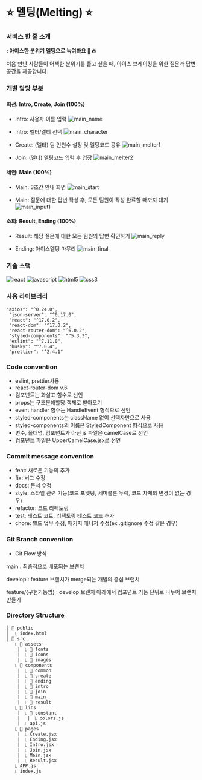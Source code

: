 # ⭐ 멜팅(Melting) ⭐


### 서비스 한 줄 소개
**: 아이스한 분위기 멜팅으로 녹여봐요 🧊 🔥**

처음 만난 사람들이 어색한 분위기를 풀고 싶을 때,
아이스 브레이킹을 위한 질문과 답변 공간을 제공합니다.

### 개발 담당 부분
#### 희선: Intro, Create, Join (100%)
- Intro: 사용자 이름 입력
![main_name](https://user-images.githubusercontent.com/70877186/142742868-ee553efc-38b7-49cb-a170-b7f63a6fb0b9.png)

- Intro: 멜터/멜티 선택
![main_character](https://user-images.githubusercontent.com/70877186/142742870-54f88256-23af-45da-8b57-33f9fa63a7b8.png)

- Create: (멜터) 팀 인원수 설정 및 멜팅코드 공유
![main_melter1](https://user-images.githubusercontent.com/70877186/142742874-83d5f0a5-0ed7-4bde-8c34-4bdcf5694874.png)

- Join: (멜티) 멜팅코드 입력 후 입장
![main_melter2](https://user-images.githubusercontent.com/70877186/142742875-3a9e6a21-39e2-4383-b683-51990fd4c378.png)


#### 세연: Main (100%)
- Main: 3초간 안내 화면
![main_start](https://user-images.githubusercontent.com/70877186/142742883-be3d34b8-793d-4a07-836e-615e262182a1.png)

- Main: 질문에 대한 답변 작성 후, 모든 팀원이 작성 완료할 때까지 대기
![main_input1](https://user-images.githubusercontent.com/70877186/142742885-50f31e3c-3ae6-4297-8fcc-3ec1fdd9b603.png)


#### 소희: Result, Ending (100%)
- Result: 해당 질문에 대한 모든 팀원의 답변 확인하기
![main_reply](https://user-images.githubusercontent.com/70877186/142742886-ffe97ec4-a83e-4b0a-9f38-166892e1e4aa.png)

- Ending: 아이스멜팅 마무리
![main_final](https://user-images.githubusercontent.com/70877186/142742889-24ce1bca-02b0-49d4-942a-7b703c66e4af.png)


### 기술 스택
![react](https://img.shields.io/badge/-react-58c3ff?labelColor=white&logo=React)
![javascript](https://img.shields.io/badge/-javascript-ffd700?labelColor=white&logo=JavaScript)
![html5](https://img.shields.io/badge/-html5-fe765a?labelColor=white&logo=HTML5)
![css3](https://img.shields.io/badge/-css3-white?labelColor=blue&logo=CSS3)

### 사용 라이브러리
```
"axios": "^0.24.0",
 "json-server": "^0.17.0",
 "react": "^17.0.2",
 "react-dom": "^17.0.2",
 "react-router-dom": "^6.0.2",
 "styled-components": "^5.3.3",
 "eslint": "^7.11.0",
 "husky": "^7.0.4",
 "prettier": "^2.4.1"
```

### Code convention
- eslint, prettier사용
- react-router-dom v.6
- 컴포넌트는 화살표 함수로 선언
- props는 구조분해할당 객체로 받아오기
- event handler 함수는 HandleEvent 형식으로 선언
- styled-components는 className 없이 선택자만으로 사용
- styled-components의 이름은 StyledComponent 형식으로 사용
- 변수, 폴더명, 컴포넌트가 아닌 js 파일은 camelCase로 선언
- 컴포넌트 파일은 UpperCamelCase.jsx로 선언


### Commit message convention
- feat: 새로운 기능의 추가  
- fix: 버그 수정
- docs: 문서 수정
- style: 스타일 관련 기능(코드 포맷팅, 세미콜론 누락, 코드 자체의 변경이 없는 경우)
- refactor: 코드 리팩토링
- test: 테스트 코트, 리팩토링 테스트 코드 추가
- chore: 빌드 업무 수정, 패키지 매니저 수정(ex .gitignore 수정 같은 경우)


### Git Branch convention
- Git Flow 방식

main : 최종적으로 배포되는 브랜치

develop : feature 브랜치가 merge되는 개발의 중심 브랜치

feature/{구현기능명} : develop 브랜치 아래에서 컴포넌트 기능 단위로 나누어 브랜치 만들기


### Directory Structure
```
⎡ 📁 public
⎜  ⎿ index.html
⎣ 📁 src
   ⎿ 📁 assets
   ⎹  ⎿ 📁 fonts
   ⎹  ⎿ 📁 icons
   ⎹  ⎿ 📁 images
   ⎿ 📁 components
   ⎹  ⎿ 📁 common
   ⎹  ⎿ 📁 create
   ⎹  ⎿ 📁 ending
   ⎹  ⎿ 📁 intro
   ⎹  ⎿ 📁 join
   ⎹  ⎿ 📁 main
   ⎹  ⎿ 📁 result
   ⎿ 📁 libs
   ⎹  ⎿ 📁 constant
   ⎹  ⎹  ⎿ colors.js
   ⎹  ⎿ api.js
   ⎿ 📁 pages
   ⎹  ⎿ Create.jsx
   ⎹  ⎿ Ending.jsx
   ⎹  ⎿ Intro.jsx
   ⎹  ⎿ Join.jsx
   ⎹  ⎿ Main.jsx
   ⎹  ⎿ Result.jsx
   ⎿ APP.js
   ⎿ index.js
```



